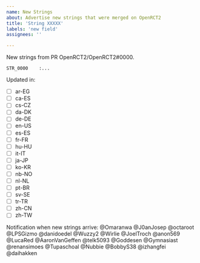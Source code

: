```yaml
---
name: New Strings
about: Advertise new strings that were merged on OpenRCT2
title: 'String XXXXX'
labels: 'new field'
assignees: ''

---
```


New strings from PR OpenRCT2/OpenRCT2#0000.

```
STR_0000    :...
```

Updated in:
- [ ] ar-EG
- [ ] ca-ES
- [ ] cs-CZ
- [ ] da-DK
- [ ] de-DE
- [ ] en-US
- [ ] es-ES
- [ ] fr-FR
- [ ] hu-HU
- [ ] it-IT
- [ ] ja-JP
- [ ] ko-KR
- [ ] nb-NO
- [ ] nl-NL
- [ ] pt-BR
- [ ] sv-SE
- [ ] tr-TR
- [ ] zh-CN
- [ ] zh-TW

Notification when new strings arrive:
@Omaranwa @J0anJosep @octaroot @LPSGizmo @danidoedel @Wuzzy2 @Wirlie @JoelTroch @anon569 @LucaRed @AaronVanGeffen @telk5093 @Goddesen @Gymnasiast @renansimoes @Tupaschoal @Nubbie @BobbyS38 @izhangfei @daihakken
